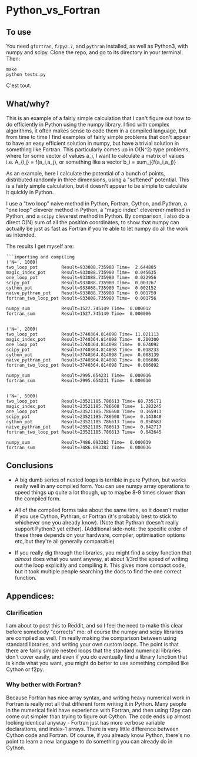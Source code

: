 # Python_vs_Fortran

## To use

You need `gfortran`, `f2py2.7`, and `pythran` installed, as well as Python3, with numpy and scipy. Clone the repo, and go to its directory in your terminal. Then:

```
make
python tests.py
```

C'est tout.

## What/why?

This is an example of a fairly simple calculation that I can't figure out how to do efficiently in Python using the numpy library.
I find with complex algorithms, it often makes sense to code them in a compiled language, but from time to time I find examples of fairly
simple problems that don't appear to have an easy efficient solution in numpy, but have a trivial solution in something like Fortran.
This particularly comes up in O(N^2) type problems, where for some vector of values a_i, I want to calculate a matrix of values
i.e. A_{i,j} = f(a_i,a_j), or something like a vector b_i = sum_j{f(a_i,a_j)}

As an example, here I calculate the potential of a bunch of points, distributed randomly in three dimensions, using a "softened" potential.
This is a fairly simple calculation, but it doesn't appear to be simple to calculate it quickly in Python.

I use a "two loop" naive method in Python, Fortran, Cython, and Pythran, a "one loop" cleverer method in Python, a "magic index" clevererer method in Python, and a `scipy` cleverest method in Python.
By comparison, I also do a direct O(N) sum of all the position coordinates, to show that numpy can actually be just as fast as Fortran if you're
able to let numpy do all the work as intended.

The results I get myself are:

```
```importing and compiling
('N=', 1000)
two_loop_pot         Result=933088.735980 Time=  2.644885
magic_index_pot      Result=933088.735980 Time=  0.045635
one_loop_pot         Result=933088.735980 Time=  0.022956
scipy_pot            Result=933088.735980 Time=  0.003267
cython_pot           Result=933088.735980 Time=  0.002152
naive_pythran_pot    Result=933088.735980 Time=  0.001759
fortran_two_loop_pot Result=933088.735980 Time=  0.001756

numpy_sum            Result=1527.745149 Time=  0.000012
fortran_sum          Result=1527.745149 Time=  0.000006


('N=', 2000)
two_loop_pot         Result=3740364.814098 Time= 11.021113
magic_index_pot      Result=3740364.814098 Time=  0.200300
one_loop_pot         Result=3740364.814098 Time=  0.074092
scipy_pot            Result=3740364.814098 Time=  0.018233
cython_pot           Result=3740364.814098 Time=  0.008139
naive_pythran_pot    Result=3740364.814098 Time=  0.006886
fortran_two_loop_pot Result=3740364.814098 Time=  0.006892

numpy_sum            Result=2995.654231 Time=  0.000016
fortran_sum          Result=2995.654231 Time=  0.000010


('N=', 5000)
two_loop_pot         Result=23521185.786613 Time= 68.735171
magic_index_pot      Result=23521185.786608 Time=  1.282245
one_loop_pot         Result=23521185.786608 Time=  0.365913
scipy_pot            Result=23521185.786608 Time=  0.143840
cython_pot           Result=23521185.786613 Time=  0.050583
naive_pythran_pot    Result=23521185.786613 Time=  0.042717
fortran_two_loop_pot Result=23521185.786613 Time=  0.042645

numpy_sum            Result=7486.093382 Time=  0.000039
fortran_sum          Result=7486.093382 Time=  0.000036
```

## Conclusions

- A big dumb series of nested loops is terrible in pure Python, but works really well in any compiled form. You can use numpy array operations to speed things up quite a lot though, up to maybe 8-9 times slower than the compiled form.

- All of the compiled forms take about the same time, so it doesn't matter if you use Cython, Pythran, or Fortran (it's probably best to stick to whichever one you already know). (Note that Pythran doesn't really support Python3 yet either). (Additional side-note: the specific order of these three depends on your hardware, compiler, optimisation options etc, but they're all generally comparable)

- If you really dig through the libraries, you might find a scipy function that *almost* does what you want anyway, at about 1/3rd the speed of writing out the loop explicitly and compiling it. This gives more compact code, but it took multiple people searching the docs to find the one correct function.

## Appendices:

### Clarification
I am about to post this to Reddit, and so I feel the need to make this clear before somebody "corrects" me: of course the numpy and scipy libraries are compiled as well. I'm really making the comparison between using standard libraries, and writing your own custom loops. The point is that there are fairly simple nested loops that the standard numerical libraries don't cover easily, and even if you do eventually find a library function that is kinda what you want, you might do better to use something compiled like Cython or f2py.

### Why bother with Fortran?
Because Fortran has nice array syntax, and writing heavy numerical work in Fortran is really not all that different form writing it in Python. Many people in the numerical field have experience with Fortran, and then using f2py can come out simpler than trying to figure out Cython. The code ends up almost looking identical anyway - Fortran just has more verbose variable declarations, and index-1 arrays. There is very little difference between Cython code and Fortran. Of course, if you already know Python, there's no point to learn a new language to do something you can already do in Cython.
